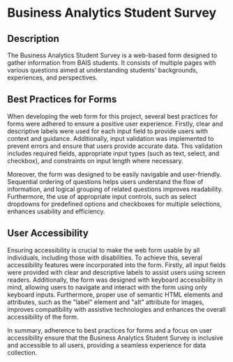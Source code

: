 # Business Analytics Student Survey

## Description
The Business Analytics Student Survey is a web-based form designed to gather information from BAIS students. It consists of multiple pages with various questions aimed at understanding students' backgrounds, experiences, and perspectives.

## Best Practices for Forms
When developing the web form for this project, several best practices for forms were adhered to ensure a positive user experience. Firstly, clear and descriptive labels were used for each input field to provide users with context and guidance. Additionally, input validation was implemented to prevent errors and ensure that users provide accurate data. This validation includes required fields, appropriate input types (such as text, select, and checkbox), and constraints on input length where necessary.

Moreover, the form was designed to be easily navigable and user-friendly. Sequential ordering of questions helps users understand the flow of information, and logical grouping of related questions improves readability. Furthermore, the use of appropriate input controls, such as select dropdowns for predefined options and checkboxes for multiple selections, enhances usability and efficiency.

## User Accessibility
Ensuring accessibility is crucial to make the web form usable by all individuals, including those with disabilities. To achieve this, several accessibility features were incorporated into the form. Firstly, all input fields were provided with clear and descriptive labels to assist users using screen readers. Additionally, the form was designed with keyboard accessibility in mind, allowing users to navigate and interact with the form using only keyboard inputs. Furthermore, proper use of semantic HTML elements and attributes, such as the "label" element and "alt" attribute for images, improves compatibility with assistive technologies and enhances the overall accessibility of the form.

In summary, adherence to best practices for forms and a focus on user accessibility ensure that the Business Analytics Student Survey is inclusive and accessible to all users, providing a seamless experience for data collection.

